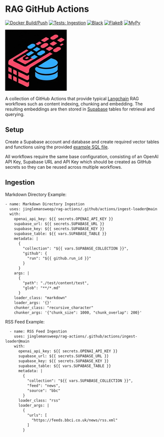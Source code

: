 # RAG GitHub Actions

[![Docker Build/Push](https://github.com/jinglemansweep/rag-actions/actions/workflows/docker.yml/badge.svg)](https://github.com/jinglemansweep/rag-actions/actions/workflows/docker.yml) [![Tests: Ingestion](https://github.com/jinglemansweep/rag-actions/actions/workflows/test-ingest.yml/badge.svg)](https://github.com/jinglemansweep/rag-actions/actions/workflows/test-ingest.yml) [![Black](https://github.com/jinglemansweep/rag-actions/actions/workflows/black.yml/badge.svg)](https://github.com/jinglemansweep/rag-actions/actions/workflows/black.yml) [![Flake8](https://github.com/jinglemansweep/rag-actions/actions/workflows/flake8.yml/badge.svg)](https://github.com/jinglemansweep/rag-actions/actions/workflows/flake8.yml) [![MyPy](https://github.com/jinglemansweep/rag-actions/actions/workflows/mypy.yml/badge.svg)](https://github.com/jinglemansweep/rag-actions/actions/workflows/mypy.yml)

![Logo](./docs/images/logo.png)

A collection of GitHub Actions that provide typical [Langchain](https://www.langchain.com/) RAG workflows such as content indexing, chunking and embedding. The resulting embeddings are then stored in [Supabase](https://supabase.com/) tables for retrieval and querying.

## Setup

Create a Supabase account and database and create required vector tables and functions using the provided [example SQL file](./supabase/setup.sql).

All workflows require the same base configuration, consisting of an OpenAI API Key, Supabase URL and API Key which should be created as GitHub secrets so they can be reused across multiple workflows.

## Ingestion

Markdown Directory Example:

    - name: Markdown Directory Ingestion
      uses: jinglemansweep/rag-actions/.github/actions/ingest-loader@main
      with:
        openai_api_key: ${{ secrets.OPENAI_API_KEY }}
        supabase_url: ${{ secrets.SUPABASE_URL }}
        supabase_key: ${{ secrets.SUPABASE_KEY }}
        supabase_table: ${{ vars.SUPABASE_TABLE }}
        metadata: |
          {
            "collection": "${{ vars.SUPABASE_COLLECTION }}",
            "github": {
              "run": "${{ github.run_id }}"
            }
          }
        args: |
          {
            "path": "./test/content/test",
            "glob": "**/*.md"
          }
        loader_class: "markdown"
        loader_args: '{}'
        chunker_class: "recursive_character"
        chunker_args: '{"chunk_size": 1000, "chunk_overlap": 200}'

RSS Feed Example:

      - name: RSS Feed Ingestion
        uses: jinglemansweep/rag-actions/.github/actions/ingest-loader@main
        with:
          openai_api_key: ${{ secrets.OPENAI_API_KEY }}
          supabase_url: ${{ secrets.SUPABASE_URL }}
          supabase_key: ${{ secrets.SUPABASE_KEY }}
          supabase_table: ${{ vars.SUPABASE_TABLE }}
          metadata: |
            {
              "collection": "${{ vars.SUPABASE_COLLECTION }}",
              "feed": "news",
              "source": "bbc"
            }
          loader_class: "rss"
          loader_args: |
            {
              "urls": [
                "https://feeds.bbci.co.uk/news/rss.xml"
              ]
            }
